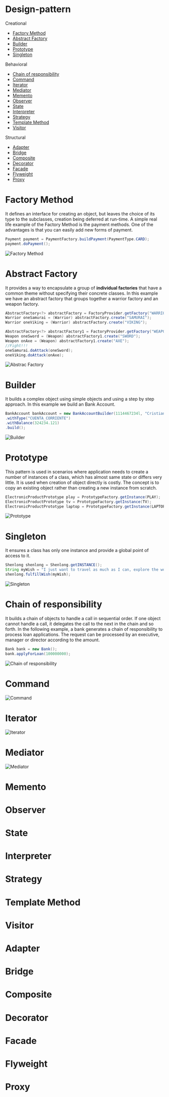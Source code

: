 # Design-pattern

Creational
- [Factory Method](#factory-method)  
- [Abstract Factory](#abstract-factory) 
- [Builder](#builder)
- [Prototype](#prototype)
- [Singleton](#singleton)

Behavioral
- [Chain of responsibility](#chain-of-responsibility)
- [Command](#command)
- [Iterator](#iterator)
- [Mediator](#mediator)
- [Memento](#memento)
- [Observer](#observer)
- [State](#state)
- [Interpreter](#interpreter)
- [Strategy](#strategy)
- [Template Method](#template-method)
- [Visitor](#visitor)

Structural
- [Adapter](#adapter)
- [Bridge](#bridge)
- [Composite](#composite)
- [Decorator](#decorator)
- [Facade](#facade)
- [Flyweight](#flyweight)
- [Proxy](#proxy)


# Factory Method

It defines an interface for creating an object, but leaves the choice of its type to the subclasses, creation being deferred at run-time.
A simple real life example of the Factory Method is the payment methods.
One of the advantages is that you can easily add new forms of payment.

```java
Payment payment = PaymentFactory.buildPayment(PaymentType.CARD);
payment.doPayment();
```

![Factory Method](https://github.com/cristianjaldin/design-pattern/blob/master/src/main/java/design/pattern/examples/creational/factorymethod/Factory%20Method.gif?raw=true)


# Abstract Factory

It provides a way to encapsulate a group of **individual factories** that have a common theme without specifying their concrete classes.
In this example we have an abstract factory that groups together a warrior factory and an weapon factory.

```java
AbstractFactory<?> abstractFactory = FactoryProvider.getFactory("WARRIOR");
Warrior oneSamurai = (Warrior) abstractFactory.create("SAMURAI");
Warrior oneViking = (Warrior) abstractFactory.create("VIKING");

AbstractFactory<?> abstractFactory1 = FactoryProvider.getFactory("WEAPON");
Weapon oneSword = (Weapon) abstractFactory1.create("SWORD");
Weapon onAxe = (Weapon) abstractFactory1.create("AXE");
//Fight!!!
oneSamurai.doAttack(oneSword);
oneViking.doAttack(onAxe);
```

![Abstrac Factory](https://github.com/cristianjaldin/design-pattern/blob/master/src/main/java/design/pattern/examples/creational/abstractfactory/Abstract%20Factory.gif?raw=true)

# Builder

It builds a complex object using simple objects and using a step by step approach. In this example we build an Bank Account.

```java
BankAccount bankAccount = new BankAccountBuilder(1114467234l, "Cristian Jaldin")
.withType("CUENTA_CORRIENTE")
.withBalance(324234.121)
.build();
```

![Builder](https://github.com/cristianjaldin/design-pattern/blob/master/src/main/java/design/pattern/examples/creational/builder/Builder.gif?raw=true)

# Prototype

This pattern is used in scenarios where application needs to create a number of instances of a class, which has almost same state or differs very little. It is used when creation of object directly is costly. The concept is to copy an existing object rather than creating a new instance from scratch. 

```java
ElectronicProductPrototype play = PrototypeFactory.getInstance(PLAY);
ElectronicProductPrototype tv = PrototypeFactory.getInstance(TV);
ElectronicProductPrototype laptop = PrototypeFactory.getInstance(LAPTOP);

```
![Prototype](https://github.com/cristianjaldin/design-pattern/blob/master/src/main/java/design/pattern/examples/creational/prototype/Prototype.gif?raw=true)


# Singleton

It ensures a class has only one instance and provide a global point of access to it. 

```java
Shenlong shenlong = Shenlong.getINSTANCE();
String myWish = "I just want to travel as much as I can, explore the world and learn from my experiences.";
shenlong.fulfillWish(myWish);
```

![Singleton](https://github.com/cristianjaldin/design-pattern/blob/master/src/main/java/design/pattern/examples/creational/singleton/Singleton.gif?raw=true)

# Chain of responsibility

It builds a chain of objects to handle a call in sequential order. If one object cannot handle a call, it delegates the call to the next in the chain and so forth.
In the following example, a bank generates a chain  of responsibility to process loan applications. The request can be processed by an executive, manager or director according to the amount.

```java
Bank bank = new Bank();
bank.applyForLoan(100000000);
```
![Chain of responsibility](https://github.com/cristianjaldin/design-pattern/blob/master/src/main/java/design/pattern/examples/behavioral/chainofresponsibility/Chain%20of%20responsibility.gif?raw=true)

# Command

![Command](https://github.com/cristianjaldin/design-pattern/blob/master/src/main/java/design/pattern/examples/behavioral/command/Command.gif?raw=true)

# Iterator

![Iterator](https://github.com/cristianjaldin/design-pattern/blob/master/src/main/java/design/pattern/examples/behavioral/iterator/Iterator.gif?raw=true)

# Mediator

![Mediator](https://github.com/cristianjaldin/design-pattern/blob/master/src/main/java/design/pattern/examples/behavioral/mediator/Mediator.gif?raw=true)

# Memento

# Observer

# State

# Interpreter

# Strategy

# Template Method

# Visitor

# Adapter

# Bridge

# Composite

# Decorator

# Facade

# Flyweight

# Proxy